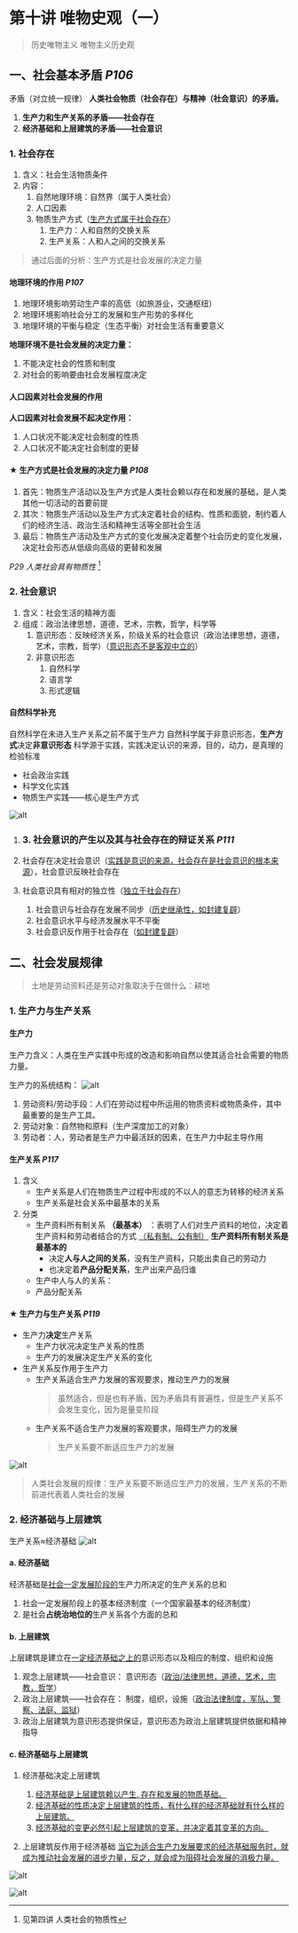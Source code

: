 # 第十讲 唯物史观（一）

> 历史唯物主义
> 唯物主义历史观

## 一、社会基本矛盾 *P106*

矛盾（对立统一规律）
**人类社会物质（社会存在）与精神（社会意识）的矛盾。**

1. **生产力和生产关系的矛盾——社会存在**
2. **经济基础和上层建筑的矛盾——社会意识**

### 1. 社会存在

1. 含义：社会生活物质条件
2. 内容：
   1. 自然地理环境：自然界（属于人类社会）
   2. 人口因素
   3. 物质生产方式（<u>生产方式属于社会存在</u>）
      1. 生产力：人和自然的交换关系
      2. 生产关系：人和人之间的交换关系

> 通过后面的分析：生产方式是社会发展的决定力量

#### 地理环境的作用 *P107*

1. 地理环境影响劳动生产率的高低（如旅游业，交通枢纽）
2. 地理环境影响社会分工的发展和生产形势的多样化
3. 地理环境的平衡与稳定（生态平衡）对社会生活有重要意义

**地理环境不是社会发展的决定力量：**

1. 不能决定社会的性质和制度
2. 对社会的影响要由社会发展程度决定

#### 人口因素对社会发展的作用

**人口因素对社会发展不起决定作用：**

1. 人口状况不能决定社会制度的性质
2. 人口状况不能决定社会制度的更替

#### **★** 生产方式是社会发展的决定力量 *P108*

1. 首先：物质生产活动以及生产方式是人类社会赖以存在和发展的基础，是人类其他一切活动的首要前提
2. 其次：物质生产活动以及生产方式决定着社会的结构、性质和面貌，制约着人们的经济生活、政治生活和精神生活等全部社会生活
3. 最后：物质生产活动及生产方式的变化发展决定着整个社会历史的变化发展，决定社会形态从低级向高级的更替和发展

*P29 人类社会具有物质性* [^物质性]
[^物质性]: 见第四讲 人类社会的物质性

### 2. 社会意识

1. 含义：社会生活的精神方面
2. 组成：政治法律思想，道德，艺术，宗教，哲学，科学等
   1. 意识形态：反映经济关系，阶级关系的社会意识（政治法律思想，道德，艺术，宗教，哲学）（<u>意识形态不是客观中立的</u>）
   2. 非意识形态
       1. 自然科学
       2. 语言学
       3. 形式逻辑

#### 自然科学补充

自然科学在未进入生产关系之前不属于生产力
自然科学属于非意识形态，**生产方式**决定**非意识形态**
科学源于实践，实践决定认识的来源，目的，动力，是真理的检验标准

- 社会政治实践
- 科学文化实践
- 物质生产实践——核心是生产方式

![alt](assets/%E7%AC%AC%E5%8D%81%E8%AE%B2%20%E5%94%AF%E7%89%A9%E5%8F%B2%E8%A7%82%EF%BC%88%E4%B8%80%EF%BC%89/3.png)

1. ### 3. 社会意识的产生以及其与社会存在的辩证关系 *P111*

2. 社会存在决定社会意识（<u>实践是意识的来源，社会存在是社会意识的根本来源</u>），社会意识反映社会存在
3. 社会意识具有相对的独立性（<u>独立于社会存在</u>）
   1. 社会意识与社会存在发展不同步（<u>历史继承性，<u>如封建复辟</u></u>）
   2. 社会意识水平与经济发展水平不平衡
   3. 社会意识反作用于社会存在（<u>如封建复辟</u>）

## 二、社会发展规律

> 土地是劳动资料还是劳动对象取决于在做什么：耕地

### 1. 生产力与生产关系

#### 生产力

生产力含义：人类在生产实践中形成的改造和影响自然以使其适合社会需要的物质力量。

生产力的系统结构：
![alt](assets/%E7%AC%AC%E5%8D%81%E8%AE%B2%20%E5%94%AF%E7%89%A9%E5%8F%B2%E8%A7%82%EF%BC%88%E4%B8%80%EF%BC%89/生产力.png)

1. 劳动资料/劳动手段：人们在劳动过程中所运用的物质资料或物质条件，其中最重要的是生产工具。
2. 劳动对象：自然物和原料（生产深度加工的对象）
3. 劳动者：人，劳动者是生产力中最活跃的因素，在生产力中起主导作用

#### 生产关系 *P117*

1. 含义
   - 生产关系是人们在物质生产过程中形成的不以人的意志为转移的经济关系
   - 生产关系是社会关系中最基本的关系
2. 分类
   - 生产资料所有制关系 **（最基本）** ：表明了人们对生产资料的地位，决定着生产资料和劳动者结合的方式 <u>（私有制、公有制）</u>
   **生产资料所有制关系是最基本的**
      - 决定**人与人之间的关系**，没有生产资料，只能出卖自己的劳动力
      - 也决定着**产品分配关系**，生产出来产品归谁
   - 生产中人与人的关系：
   - 产品分配关系

#### **★** 生产力与生产关系 *P119*

- 生产力**决定**生产关系
  - 生产力状况决定生产关系的性质
  - 生产力的发展决定生产关系的变化
- 生产关系反作用于生产力
  - 生产关系适合生产力发展的客观要求，推动生产力的发展
    > 虽然适合，但是也有矛盾，因为矛盾具有普遍性，但是生产关系不会发生变化，因为是量变阶段
  - 生产关系不适合生产力发展的客观要求，阻碍生产力的发展
    > 生产关系要不断适应生产力的发展

![alt](assets/%E7%AC%AC%E5%8D%81%E8%AE%B2%20%E5%94%AF%E7%89%A9%E5%8F%B2%E8%A7%82%EF%BC%88%E4%B8%80%EF%BC%89/生产力与生产关系.png)
> 人类社会发展的规律：生产关系要不断适应生产力的发展，生产关系的不断前进代表着人类社会的发展

### 2. 经济基础与上层建筑

生产关系≈经济基础
![alt](assets/%E7%AC%AC%E5%8D%81%E8%AE%B2%20%E5%94%AF%E7%89%A9%E5%8F%B2%E8%A7%82%EF%BC%88%E4%B8%80%EF%BC%89/上层建筑.png)

#### a. 经济基础

经济基础是<u>社会一定发展阶段的</u>生产力所决定的生产关系的总和

1. 社会一定发展阶段上的基本经济制度（一个国家最基本的经济制度）
2. 是社会**占统治地位的**生产关系各个方面的总和

#### b. 上层建筑

上层建筑是建立在<u>一定经济基础之上的</u>意识形态以及相应的制度、组织和设施

1. 观念上层建筑——社会意识：
   意识形态（<u>政治/法律思想，道德，艺术，宗教，哲学</u>）
2. 政治上层建筑——社会存在：
   制度，组织，设施（<u>政治法律制度，军队、警察、法庭、监狱</u>）
3. 政治上层建筑为意识形态提供保证，意识形态为政治上层建筑提供依据和精神指导

#### c. 经济基础与上层建筑

1. 经济基础决定上层建筑
   <u>
   1. 经济基础是上层建筑赖以产生. 存在和发展的物质基础。
   2. 经济基础的性质决定上层建筑的性质，有什么样的经济基础就有什么样的上层建筑。
   3. 经济基础的变更必然引起上层建筑的变革，并决定着其变革的方向。

   </u>
2. 上层建筑反作用于经济基础
   <u>当它为适合生产力发展要求的经济基础服务时，就成为推动社会发展的进步力量，反之，就会成为阻碍社会发展的消极力量。</u>

![alt](assets/%E7%AC%AC%E5%8D%81%E8%AE%B2%20%E5%94%AF%E7%89%A9%E5%8F%B2%E8%A7%82%EF%BC%88%E4%B8%80%EF%BC%89/1.png)

![alt](assets/%E7%AC%AC%E5%8D%81%E8%AE%B2%20%E5%94%AF%E7%89%A9%E5%8F%B2%E8%A7%82%EF%BC%88%E4%B8%80%EF%BC%89/2.png)
